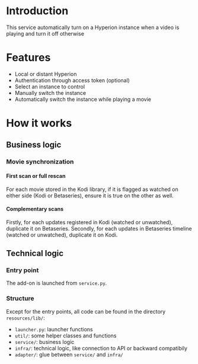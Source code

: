 Introduction
============

This service automatically turn on a Hyperion instance when a video is playing and turn it off otherwise

Features
========

* Local or distant Hyperion
* Authentication through access token (optional)
* Select an instance to control
* Manually switch the instance
* Automatically switch the instance while playing a movie

How it works
============

Business logic
--------------

### Movie synchronization

#### First scan or full rescan

For each movie stored in the Kodi library, if it is flagged as watched on either side (Kodi or Betaseries), ensure it is true on the other as well.

#### Complementary scans

Firstly, for each updates registered in Kodi (watched or unwatched), duplicate it on Betaseries.
Secondly, for each updates in Betaseries timeline (watched or unwatched), duplicate it on Kodi.

Technical logic
---------------

### Entry point

The add-on is launched from `service.py`.

### Structure

Except for the entry points, all code can be found in the directory `resources/lib/`:
* `launcher.py`: launcher functions
* `util/`: some helper classes and functions
* `service/`: business logic
* `infra/`: technical logic, like connection to API or backward compatibily
* `adapter/`: glue between `service/` and `infra/`
